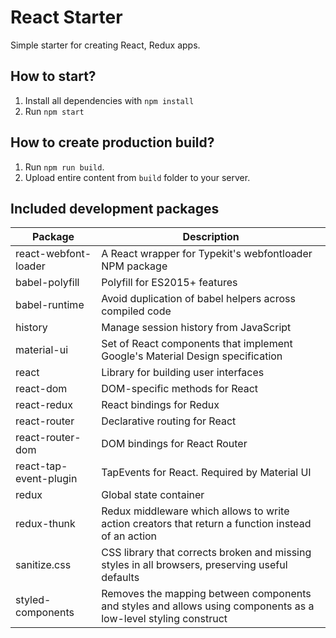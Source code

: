 # React Starter
Simple starter for creating React, Redux apps.

## How to start?
1. Install all dependencies with `npm install`
2. Run `npm start`

## How to create production build?
1. Run `npm run build`.
2. Upload entire content from `build` folder to your server.

## Included development packages
| Package								 | Description																																																		|
| ---------------------- |----------------------------------------------------------------------------------------------------------------|
| react-webfont-loader   | A React wrapper for Typekit's webfontloader NPM package																												|
| babel-polyfill         | Polyfill for ES2015+ features																																									|
| babel-runtime          | Avoid duplication of babel helpers across compiled code																												|
| history                | Manage session history from JavaScript																																					|
| material-ui            | Set of React components that implement Google's Material Design specification																	|
| react                  | Library for building user interfaces																																						|
| react-dom              | DOM-specific methods for React																																									|
| react-redux            | React bindings for Redux																																												|
| react-router           | Declarative routing for React																																									|
| react-router-dom       | DOM bindings for React Router																																									|
| react-tap-event-plugin | TapEvents for React. Required by Material UI																																		|
| redux                  | Global state container																																													|
| redux-thunk            | Redux middleware which allows  to write action creators that return a function instead of an action						|
| sanitize.css           | CSS library that corrects broken and missing styles in all browsers, preserving useful defaults								|
| styled-components      | Removes the mapping between components and styles and allows using components as a low-level styling construct	|
